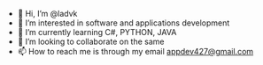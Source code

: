 - 👋 Hi, I’m @ladvk
- 👀 I’m interested in software and applications development
- 🌱 I’m currently learning C#, PYTHON, JAVA
- 💞️ I’m looking to collaborate on the same
- 📫 How to reach me is through my email appdev427@gmail.com

<!---
ladvk/ladvk is a ✨ special ✨ repository because its `README.md` (this file) appears on your GitHub profile.
You can click the Preview link to take a look at your changes.
--->
